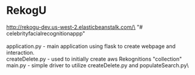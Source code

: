 # RekogU
http://rekogu-dev.us-west-2.elasticbeanstalk.com/\
"# celebrityfacialrecognitionappp"\
\
application.py - main application using flask to create webpage and interaction.\
createDelete.py - used to initially create aws Rekognitions "collection"\
main.py - simple driver to utilize createDelete.py  and populateSearch.py\
